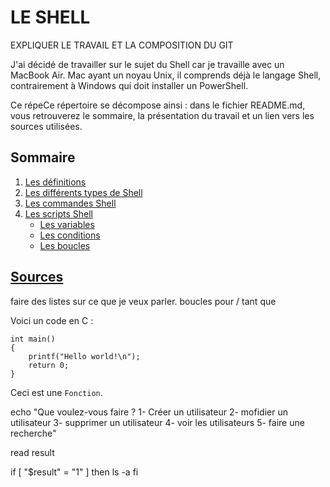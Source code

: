 # LE SHELL

EXPLIQUER LE TRAVAIL ET LA COMPOSITION DU GIT

J'ai décidé de travailler sur le sujet du Shell car je travaille avec un MacBook Air. Mac ayant un noyau Unix, il comprends déjà le langage Shell, contrairement à Windows qui doit installer un PowerShell. 

Ce répeCe répertoire se décompose ainsi : dans le fichier README.md, vous retrouverez le sommaire, la présentation du travail et un lien vers les sources utilisées. 

## Sommaire
1. [Les définitions](./Cours/definition.md)
2. [Les différents types de Shell](./Cours/types.md)
3. [Les commandes Shell](./Cours/cmd.md)
4. [Les scripts Shell](./Cours/scripts.md)
    * [Les variables](./Cours/var.md)
    * [Les conditions](./Cours/conditions.md)
    * [Les boucles](./Cours/boucles.md)

## [Sources](./Cours/sources.md)



faire des listes sur ce que je veux parler.
boucles pour / tant que 

Voici un code en C :

    int main()
    {
        printf("Hello world!\n");
        return 0;
    }

Ceci est une `Fonction`.


echo "Que voulez-vous faire ?
1- Créer un utilisateur
2- mofidier un utilisateur
3- supprimer un utilisateur
4- voir les utilisateurs
5- faire une recherche"

read result

if [ "$result" = "1" ] 
then
ls -a
fi
